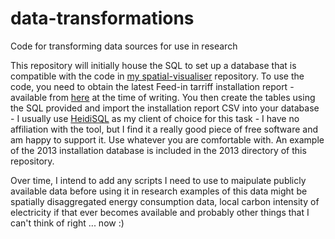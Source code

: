 # data-transformations
Code for transforming data sources for use in research

This repository will initially house the SQL to set up a database that is compatible with the code in [my spatial-visualiser](https://github.com/rsnape/spatial-visualiser)
repository.  To use the code, you need to obtain the latest Feed-in tarriff installation report - available from [here](https://www.ofgem.gov.uk/environmental-programmes/feed-tariff-fit-scheme/feed-tariff-reports-and-statistics/installation-reports) at the time of writing.  You then create the tables using the SQL provided and import the installation report CSV into your database - I usually use [HeidiSQL](http://www.heidisql.com/) as my client of choice for this task - I have no affiliation with the tool, but I find it a really good piece of free software and am happy to support it.  Use whatever you are comfortable with.  An example of the 2013 installation database is included in the 2013 directory of this repository.

Over time, I intend to add any scripts I need to use to maipulate publicly available data before using it in research
examples of this data might be spatially disaggregated energy consumption data, local carbon intensity of electricity
if that ever becomes available and probably other things that I can't think of right ... now :)
